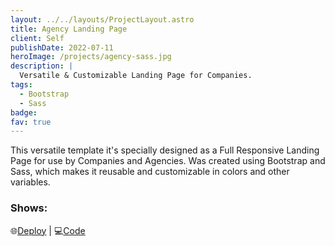 ```yaml
---
layout: ../../layouts/ProjectLayout.astro
title: Agency Landing Page
client: Self
publishDate: 2022-07-11
heroImage: /projects/agency-sass.jpg
description: |
  Versatile & Customizable Landing Page for Companies.
tags:
  - Bootstrap
  - Sass
badge: 
fav: true
---
```


This versatile template it's specially designed as a Full Responsive Landing Page for use by Companies and Agencies. Was created using Bootstrap and Sass, which makes it reusable and customizable in colors and other variables.

### Shows:


🌐<a href="http://example.com/" target="_blank">Deploy</a> |
💻<a href="http://example.com/" target="_blank">Code</a> 
